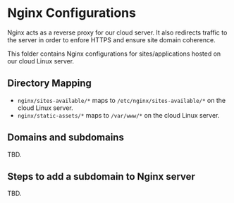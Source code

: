 # Nginx Configurations

Nginx acts as a reverse proxy for our cloud server. It also redirects traffic to the server in order to enfore HTTPS and ensure site domain coherence.

This folder contains Nginx configurations for sites/applications hosted on our cloud Linux server.

## Directory Mapping

- `nginx/sites-available/*` maps to `/etc/nginx/sites-available/*` on the cloud Linux server.
- `nginx/static-assets/*` maps to `/var/www/*` on the cloud Linux server.

## Domains and subdomains

TBD.

## Steps to add a subdomain to Nginx server

TBD.
